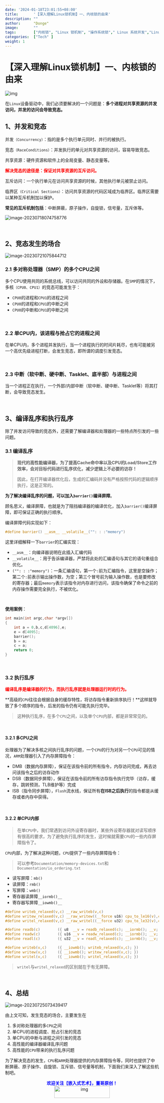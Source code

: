 ```yaml
---
date: '2024-01-18T23:01:55+08:00'
title:       '【深入理解Linux锁机制】一、内核锁的由来'
description: ""
author:      "Donge"
image:       ""
tags:        ["内核锁", "Linux 锁机制", "操作系统锁"," Linux 系统开发","Linux 内核"]
categories:  ["Tech" ]
weight: 1
---
```


# 【深入理解Linux锁机制】一、内核锁的由来

![img](https://image-1305421143.cos.ap-nanjing.myqcloud.com/image/11385343fbf2b2115357580754c47b340dd78ecb.jpeg@f_auto)

在`Linux`设备驱动中，我们必须要解决的一个问题是：**多个进程对共享资源的并发访问，并发的访问会导致竞态。**

## 1、并发和竞态

并发`（Concurrency）`：指的是多个执行单元同时、并行的被执行。

竞态`（RaceConditions）`：并发执行的单元对共享资源的访问，容易导致竞态。

共享资源：硬件资源和软件上的全局变量、静态变量等。

<span style="color: red;">**解决竞态的途径是：保证对共享资源的互斥访问。**</span>

互斥访问：一个执行单元在访问共享资源的时候，其他执行单元被禁止访问。

临界区`（Critical Sections）`：访问共享资源的代码区域成为临界区。临界区需要以某种互斥机制加以保护。

**常见的互斥机制包括**：中断屏蔽，原子操作，自旋锁，信号量，互斥体等。

![image-20230718074758776](https://image-1305421143.cos.ap-nanjing.myqcloud.com/image/image-20230718074758776.png)

&nbsp;

## 2、竞态发生的场合

![image-20230721075844712](https://image-1305421143.cos.ap-nanjing.myqcloud.com/image/image-20230721075844712.png)

### 2.1 多对称处理器（SMP）的多个CPU之间

多个CPU使用共同的系统总线，可以访问共同的外设和存储器。在`SMP`的情况下，多核`（CPU0、CPU1）`的竞态可能发生于：

- `CPU0`的进程和`CPU1`的进程之间
- `CPU0`的进程和`CPU1`的中断之间
- `CPU0`的中断和`CPU1`的中断之间

&nbsp;

### 2.2 单CPU内，该进程与抢占它的进程之间

在单CPU内，多个进程并发执行，当一个进程执行的时间片耗尽，也有可能被另一个高优先级进程打断，会发生竞态，即所谓的调度引发竞态。

&nbsp;

### 2.3 中断（软中断、硬中断、Tasklet、底半部）与进程之间

当一个进程正在执行，一个外部/内部中断（软中断、硬中断、Tasklet等）将其打断，会导致竞态发生。

&nbsp;

## 3、编译乱序和执行乱序

除了并发访问导致的竞态外，还需要了解编译器和处理器的一些特点所引发的一些问题。

### 3.1 编译乱序

> **现代的高性能编译器，为了提高Cache命中率以及CPU的Load/Store工作效率，会对目标代码进行乱序优化，减少逻辑上不必要的访存！**
>
> 因此，在打开编译器优化后，生成的汇编码并没有严格按照代码的逻辑顺序执行，这是正常的。

**为了解决编译乱序的问题，可以加入`barrier()`编译屏障**。

顾名思义，编译屏障，也就是为了阻挡编译器的编译优化，加入`barrier()`编译屏障，即可保证正确的执行顺序。

编译屏障代码实现如下：

```c
#define barrier() __asm__ __volatile__("": : :"memory")
```

这里详细解释一下`barrier`的汇编实现：

- `__asm__`：向编译器说明在此插入汇编代码
- `__volatile__`：用于告诉编译器，严禁将此处的汇编语句与其它的语句重组合优化。
- `("": : :"memory")`：一条汇编语句，第一个`:`前为汇编指令，这里是空操作；第二个`:`前表示输出操作数，为空；第三个冒号前为输入操作数，也是要修改的寄存器；最后`memory`表示该指令对内存进行访问，该指令确保了命令之前的内存操作需要完全执行，不被优化。

&nbsp;

**使用案例**：

```C
int main(int argc,char *argv[])
{
    int a = 0,b,c,d[4096],e;
    e = d[4095];
    barrier();
    b = a;
    c = a;
    return 0;
}
```

&nbsp;

### 3.2 执行乱序

<span style="color: red;">**编译乱序是编译器的行为，而执行乱序就是处理器运行时的行为。**</span>

**高级的`CPU`往往会根据自身的缓存特性，将访存指令重新排序执行！**这样就导致了多个顺序的指令，后发的指令仍有可能先执行完毕。

> 这种执行乱序，在多个`CPU`之间，以及单个`CPU`内部，都是非常常见的。

&nbsp;

#### 3.2.1 多CPU之间

处理器为了解决多核之间执行乱序的问题，一个`CPU`的行为对另一个`CPU`可见的情况，`ARM`处理器引入了内存屏障指令：

- DMB（数据内存屏障），保证在该指令前的所有指令，内存访问完成，再去访问该指令之后的访存动作
- DSB（数据同步屏障），保证在该指令前的所有访存指令执行完毕（访存，缓存，跳转预测，TLB维护等）完成
- ISB（指令同步屏障），`Flush`流水线，保证所有**在ISB之后执行**的指令都是从缓存或者内存中获得。

&nbsp;

#### 3.2.2 单CPU内部

> 在单`CPU`中，我们常遇到访问外设寄存器时，某些外设寄存器就对读写顺序有很高的要求，为了避免执行乱序的发生，这时候就需要`CPU`的一些内存屏障指令了。

`CPU`内部，为了解决这种问题，`CPU`提供了一些内存屏障指令：

> 可以参考`Documentation/memory-devices.txt`和`Documentation/io_ordering.txt`

- 读写屏障：`mb()`
- 读屏障：`rmb()`
- 写屏障：`wmb()`
- 寄存器读屏障`__iormb()__`
- 寄存器写屏障`__iowmb()__`

```c
#define writeb_relaxed(v,c)	__raw_writeb(v,c)
#define writew_relaxed(v,c)	__raw_writew((__force u16) cpu_to_le16(v),c)
#define writel_relaxed(v,c)	__raw_writel((__force u32) cpu_to_le32(v),c)

#define readb(c)		({ u8  __v = readb_relaxed(c); __iormb(); __v; })
#define readw(c)		({ u16 __v = readw_relaxed(c); __iormb(); __v; })
#define readl(c)		({ u32 __v = readl_relaxed(c); __iormb(); __v; })

#define writeb(v,c)		({ __iowmb(); writeb_relaxed(v,c); })
#define writew(v,c)		({ __iowmb(); writew_relaxed(v,c); })
#define writel(v,c)		({ __iowmb(); writel_relaxed(v,c); })
```

> `writel`与`writel_relaxed`的区别就在于有无屏障。

&nbsp;

## 4、总结

![image-20230725073439417](https://image-1305421143.cos.ap-nanjing.myqcloud.com/image/image-20230725073439417.png)

由上文可知，发生竞态的场合，主要发生在

1.  多对称处理器的多`CPU`之间
2.  单CPU的进程调度、抢占引发的竞态
3.  单CPU的中断与进程之间引发的竞态
4.  高性能的编译器编译乱序问题
5.  高性能的`CPU`带来的执行乱序问题

为了解决竞态的发生，`CPU`和`ARM`处理器提供的内存屏障指令等，同时也提供了中断屏蔽、原子操作、自旋锁、互斥锁、信号量等机制，下面我们来深入了解这些机制吧。


<center><b> <font color ="blue">欢迎关注【嵌入式艺术】，董哥原创！</font></b></center>
<div align=center><img src="https://image-1305421143.cos.ap-nanjing.myqcloud.com/image/blog.png" alt="img" width = "60%" height ="10%"/>
</div>
